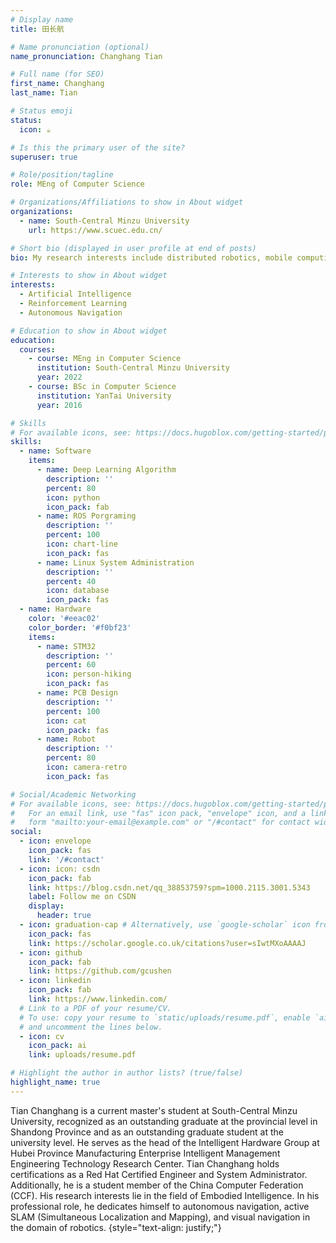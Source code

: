 ```yaml
---
# Display name
title: 田长航

# Name pronunciation (optional)
name_pronunciation: Changhang Tian

# Full name (for SEO)
first_name: Changhang
last_name: Tian

# Status emoji
status:
  icon: ☕️

# Is this the primary user of the site?
superuser: true

# Role/position/tagline
role: MEng of Computer Science

# Organizations/Affiliations to show in About widget
organizations:
  - name: South-Central Minzu University
    url: https://www.scuec.edu.cn/

# Short bio (displayed in user profile at end of posts)
bio: My research interests include distributed robotics, mobile computing and programmable matter.

# Interests to show in About widget
interests:
  - Artificial Intelligence
  - Reinforcement Learning
  - Autonomous Navigation

# Education to show in About widget
education:
  courses:
    - course: MEng in Computer Science
      institution: South-Central Minzu University
      year: 2022
    - course: BSc in Computer Science
      institution: YanTai University
      year: 2016

# Skills
# For available icons, see: https://docs.hugoblox.com/getting-started/page-builder/#icons
skills:
  - name: Software
    items:
      - name: Deep Learning Algorithm
        description: ''
        percent: 80
        icon: python
        icon_pack: fab
      - name: ROS Porgraming
        description: ''
        percent: 100
        icon: chart-line
        icon_pack: fas
      - name: Linux System Administration
        description: ''
        percent: 40
        icon: database
        icon_pack: fas
  - name: Hardware
    color: '#eeac02'
    color_border: '#f0bf23'
    items:
      - name: STM32
        description: ''
        percent: 60
        icon: person-hiking
        icon_pack: fas
      - name: PCB Design
        description: ''
        percent: 100
        icon: cat
        icon_pack: fas
      - name: Robot
        description: ''
        percent: 80
        icon: camera-retro
        icon_pack: fas

# Social/Academic Networking
# For available icons, see: https://docs.hugoblox.com/getting-started/page-builder/#icons
#   For an email link, use "fas" icon pack, "envelope" icon, and a link in the
#   form "mailto:your-email@example.com" or "/#contact" for contact widget.
social:
  - icon: envelope
    icon_pack: fas
    link: '/#contact'
  - icon: icon: csdn
    icon_pack: fab
    link: https://blog.csdn.net/qq_38853759?spm=1000.2115.3001.5343
    label: Follow me on CSDN
    display:
      header: true
  - icon: graduation-cap # Alternatively, use `google-scholar` icon from `ai` icon pack
    icon_pack: fas
    link: https://scholar.google.co.uk/citations?user=sIwtMXoAAAAJ
  - icon: github
    icon_pack: fab
    link: https://github.com/gcushen
  - icon: linkedin
    icon_pack: fab
    link: https://www.linkedin.com/
  # Link to a PDF of your resume/CV.
  # To use: copy your resume to `static/uploads/resume.pdf`, enable `ai` icons in `params.yaml`,
  # and uncomment the lines below.
  - icon: cv
    icon_pack: ai
    link: uploads/resume.pdf

# Highlight the author in author lists? (true/false)
highlight_name: true
---
```


Tian Changhang is a current master's student at South-Central Minzu University, recognized as an outstanding graduate at the provincial level in Shandong Province and as an outstanding graduate student at the university level. He serves as the head of the Intelligent Hardware Group at Hubei Province Manufacturing Enterprise Intelligent Management Engineering Technology Research Center. Tian Changhang holds certifications as a Red Hat Certified Engineer and System Administrator. Additionally, he is a student member of the China Computer Federation (CCF). His research interests lie in the field of Embodied Intelligence. In his professional role, he dedicates himself to autonomous navigation, active SLAM (Simultaneous Localization and Mapping), and visual navigation in the domain of robotics.
{style="text-align: justify;"}
